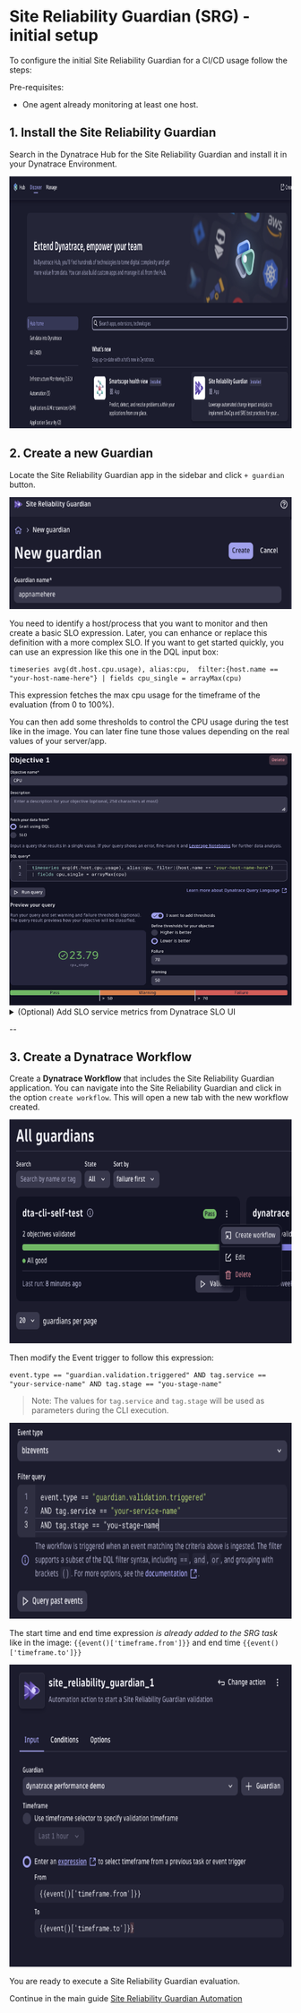 # Site Reliability Guardian (SRG) - initial setup

To configure the initial Site Reliability Guardian for a CI/CD usage follow the steps:

Pre-requisites:

- One agent already monitoring at least one host.

## 1. Install the Site Reliability Guardian

Search in the Dynatrace Hub for the Site Reliability Guardian and install it in your Dynatrace Environment.

<img src="./assets/install-SRG.png"  width="1200" height="450">

## 2. Create a new Guardian

Locate the Site Reliability Guardian app in the sidebar and click `+ guardian` button.

<img src="./assets/srg-create-ui.png"  width="550" height="200">

You need to identify a host/process that you want to monitor and then create a basic SLO expression. Later, you can enhance or replace this definition with a more complex SLO.
If you want to get started quickly, you can use an expression like this one in the DQL input box:

```
timeseries avg(dt.host.cpu.usage), alias:cpu,  filter:{host.name == "your-host-name-here"} | fields cpu_single = arrayMax(cpu)
```

This expression fetches the max cpu usage for the timeframe of the evaluation (from 0 to 100%).

You can then add some thresholds to control the CPU usage during the test like in the image. You can later fine tune those values depending on the real values of your server/app.

<img src="./assets/basic-slo-srg.png"  width="550" height="450">

<details>

<summary>(Optional) Add SLO service metrics from Dynatrace SLO UI</summary>
If you want to consume service metrics like `response time` or `error rate` of a service you need to create a SLO in the previous Dynatrace UI:

1.  Go to Cloud Automation > Service-level objectives and create a new SLO

    <img src="./assets/srg-create-service-slo-1.png"  width="550" height="600">

    Under the metric expression you can use this example:

    ```
    ((builtin:service.response.time:avg:partition("latency",value("good",lt(400000))):splitBy():count:default(0))/(builtin:service.response.time:avg:splitBy():count)*(100))
    ```

    > This expression measures service performance by counting the number of request during which the response latency is below the defined threshold 400000 [µs] or 400 ms. (you need to have traffic against your service for this expression to work)

    For the entity filters, you can use a combination of entity type and tags to find the target entity in Dynatrace. i.e.:

    ```
    type("SERVICE"),tag("[Environment]DT_RELEASE_PRODUCT:simplenodeservice","environment:canary")
    ```

    > Note: Replace this tags `"[Environment]DT_RELEASE_PRODUCT:simplenodeservice","environment:canary"` with your service tags.

    <img src="./assets/slo-definition.png"  width="350" height="200">

2.  Add the SLO in the Site Reliability guardian created in the previous step.
    Select the SLO definition created in Dynatrace during the previous step as part of the guardian configuration.

    <img src="./assets/srg-objective.png"  width="420" height="360">

    Finally, set the thresholds for the Site Reliability Guardian as the following image.

    ## <img src="./assets/srg-thresholds.png"  width="900" height="345">

    > Note: The return value of the SLO is a percentage from 0 to 100% where, 100% means that all the request in the specified timeframe are lower than the maximum value of 400ms. The thresholds set for this SLO are:
    >
    > - 99% for a warning (for every 100 requests 1 request slower than 400ms)
    > - 95% for a failure (for every 100 requests 5 requests are slower than 400ms)

    </details>

--

## 3. Create a Dynatrace Workflow

Create a **Dynatrace Workflow** that includes the Site Reliability Guardian application. You can navigate into the Site Reliability Guardian and click in the option `create workflow`. This will open a new tab with the new workflow created.

<img src="./assets/workflow-shortcut.png"  width="675" height="400">

Then modify the Event trigger to follow this expression:

```
event.type == "guardian.validation.triggered" AND tag.service == "your-service-name" AND tag.stage == "you-stage-name"
```

> Note: The values for `tag.service` and `tag.stage` will be used as parameters during the CLI execution.

<img src="./assets/workflow-filter.png"  width="675" height="350">

The start time and end time expression _is already added to the SRG task_ like in the image:
`{{event()['timeframe.from']}}` and end time `{{event()['timeframe.to']}}`

<img src="./assets/workflow-srg-item.png"  width="560" height="540">

You are ready to execute a Site Reliability Guardian evaluation.

Continue in the main guide
[Site Reliability Guardian Automation](SRGAutomation.md)
